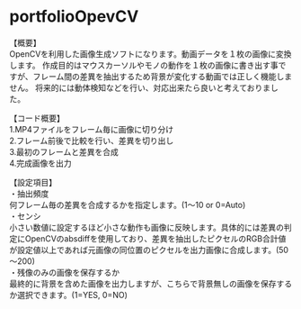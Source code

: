 # portfolioOpevCV
【概要】  
OpenCVを利用した画像生成ソフトになります。動画データを１枚の画像に変換します。
作成目的はマウスカーソルやモノの動作を１枚の画像に書き出す事ですが、フレーム間の差異を抽出するため背景が変化する動画では正しく機能しません。
将来的には動体検知などを行い、対応出来たら良いと考えておりました。

【コード概要】  
  1.MP4ファイルをフレーム毎に画像に切り分け  
  2.フレーム前後で比較を行い、差異を切り出し  
  3.最初のフレームと差異を合成  
  4.完成画像を出力  

【設定項目】  
・抽出頻度  
何フレーム毎の差異を合成するかを指定します。(1～10 or 0=Auto)  
・センシ  
小さい数値に設定するほど小さな動作も画像に反映します。具体的には差異の判定にOpenCVのabsdiffを使用しており、差異を抽出したピクセルのRGB合計値が設定値以上であれば元画像の同位置のピクセルを出力画像に合成します。(50～200)  
・残像のみの画像を保存するか  
最終的に背景を含めた画像を出力しますが、こちらで背景無しの画像を保存するか選択できます。(1=YES, 0=NO)  
